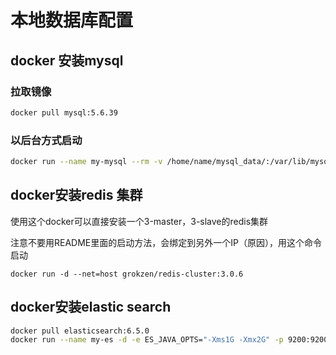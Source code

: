 # 本地数据库配置

## docker 安装mysql

### 拉取镜像
```bash
docker pull mysql:5.6.39
```
### 以后台方式启动
```bash
docker run --name my-mysql --rm -v /home/name/mysql_data/:/var/lib/mysql -e MYSQL_ROOT_PASSWORD=kid -p 3306:3306 -d mysql:5.6.39
```
## docker安装redis 集群
使用这个docker可以直接安装一个3-master，3-slave的redis集群

注意不要用README里面的启动方法，会绑定到另外一个IP（原因），用这个命令启动

```
docker run -d --net=host grokzen/redis-cluster:3.0.6
```

## docker安装elastic search
```bash
docker pull elasticsearch:6.5.0
docker run --name my-es -d -e ES_JAVA_OPTS="-Xms1G -Xmx2G" -p 9200:9200 -p 9300:9300 elasticsearch:6.5.0
```
